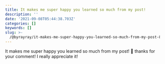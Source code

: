 ```yaml
---
title: It makes me super happy you learned so much from my post!
description: ''
date: '2021-09-08T05:44:38.703Z'
categories: []
keywords: []
slug: >-
  /@byrayray/it-makes-me-super-happy-you-learned-so-much-from-my-post-8a2b84fe3646
---
```


It makes me super happy you learned so much from my post! 🥳 thanks for your comment! I really appreciate it!